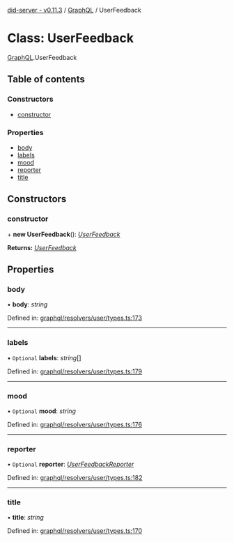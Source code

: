 [did-server - v0.11.3](../README.md) / [GraphQL](../modules/graphql.md) / UserFeedback

# Class: UserFeedback

[GraphQL](../modules/graphql.md).UserFeedback

## Table of contents

### Constructors

- [constructor](graphql.userfeedback.md#constructor)

### Properties

- [body](graphql.userfeedback.md#body)
- [labels](graphql.userfeedback.md#labels)
- [mood](graphql.userfeedback.md#mood)
- [reporter](graphql.userfeedback.md#reporter)
- [title](graphql.userfeedback.md#title)

## Constructors

### constructor

\+ **new UserFeedback**(): [*UserFeedback*](graphql.userfeedback.md)

**Returns:** [*UserFeedback*](graphql.userfeedback.md)

## Properties

### body

• **body**: *string*

Defined in: [graphql/resolvers/user/types.ts:173](https://github.com/Puzzlepart/did/blob/dev/server/graphql/resolvers/user/types.ts#L173)

___

### labels

• `Optional` **labels**: *string*[]

Defined in: [graphql/resolvers/user/types.ts:179](https://github.com/Puzzlepart/did/blob/dev/server/graphql/resolvers/user/types.ts#L179)

___

### mood

• `Optional` **mood**: *string*

Defined in: [graphql/resolvers/user/types.ts:176](https://github.com/Puzzlepart/did/blob/dev/server/graphql/resolvers/user/types.ts#L176)

___

### reporter

• `Optional` **reporter**: [*UserFeedbackReporter*](graphql.userfeedbackreporter.md)

Defined in: [graphql/resolvers/user/types.ts:182](https://github.com/Puzzlepart/did/blob/dev/server/graphql/resolvers/user/types.ts#L182)

___

### title

• **title**: *string*

Defined in: [graphql/resolvers/user/types.ts:170](https://github.com/Puzzlepart/did/blob/dev/server/graphql/resolvers/user/types.ts#L170)
